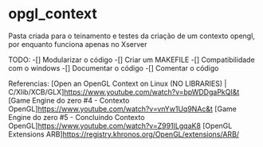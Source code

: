 # opgl_context


Pasta criada para o teinamento e testes da criação de um contexto opengl, por enquanto funciona apenas no Xserver


TODO:
-[] Modularizar o código
-[] Criar um MAKEFILE 
-[] Compatibilidade com o windows
-[] Documentar o código
-[] Comentar o código

Referencias:
[Open an OpenGL Context on Linux (NO LIBRARIES) | C/Xlib/XCB/GLX]https://www.youtube.com/watch?v=bpWDDgaPkQI&t
[Game Engine do zero #4 - Contexto OpenGL]https://www.youtube.com/watch?v=vnYw1Uq9NAc&t
[Game Engine do zero #5 - Concluindo Contexto OpenGL]https://www.youtube.com/watch?v=Z991ILgqaK8
[OpenGL Extensions ARB]https://registry.khronos.org/OpenGL/extensions/ARB/
